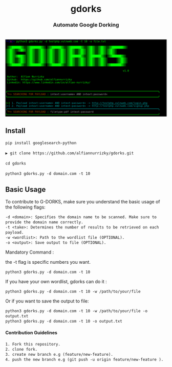 # <center>gdorks</center>

### <center>Automate Google Dorking</center> <br>

![Image Description](screenshot.png)

## Install

```
pip install googlesearch-python

▶ git clone https://github.com/alfiannurrizky/gdorks.git

cd gdorks

python3 gdorks.py -d domain.com -t 10
```

## Basic Usage

To contribute to G-DORKS, make sure you understand the basic usage of the following flags:

    -d <domain>: Specifies the domain name to be scanned. Make sure to provide the domain name correctly.
    -t <take>: Determines the number of results to be retrieved on each payload.
    -w <wordlist>: Path to the wordlist file (OPTIONAL).
    -o <output>: Save output to file (OPTIONAL).

Mandatory Command :

the -t flag is specific numbers you want.

```
python3 gdorks.py -d domain.com -t 10
```

If you have your own wordlist, gdorks can do it :

```
python3 gdorks.py -d domain.com -t 10 -w /path/to/your/file
```

Or if you want to save the output to file:

```
python3 gdorks.py -d domain.com -t 10 -w /path/to/your/file -o output.txt
python3 gdorks.py -d domain.com -t 10 -o output.txt
```

#### Contribution Guidelines

    1. Fork this repository.
    2. clone fork.
    3. create new branch e.g (feature/new-feature).
    4. push the new branch e.g (git push -u origin feature/new-feature ).
